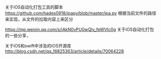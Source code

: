 
关于iOS自动化打包工具的脚本
https://github.com/hades0918/ipapy/blob/master/ipa.py
根据当前文件的路径来实现，从文件的拉取内容上来区分

https://mp.weixin.qq.com/s/iAkN0vPU0wQlv_feWVIc0g
关于iOS自动化打包的一些分享，

关于iOS和swift中涉及的iOS开源库
http://blog.csdn.net/qq_16825363/article/details/70064228